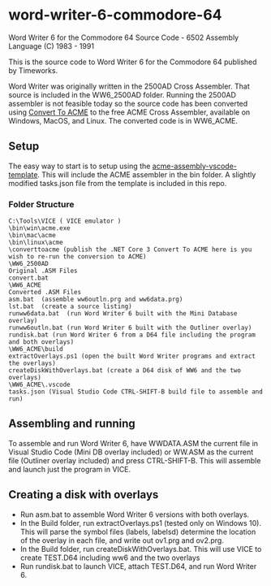 # word-writer-6-commodore-64
Word Writer 6 for the Commodore 64 Source Code - 6502 Assembly Language (C) 1983 - 1991

This is the source code to Word Writer 6 for the Commodore 64 published by Timeworks.

Word Writer was originally written in the 2500AD Cross Assembler.  That source is included in the WW6_2500AD folder.  Running the 2500AD assembler is not feasible today so the source code has been converted using [Convert To ACME](https://github.com/jefflomax/converttoacme) to the free ACME Cross Assembler, available on Windows, MacOS, and Linux.  The converted code is in WW6_ACME.

## Setup
The easy way to start is to setup using the [acme-assembly-vscode-template](https://github.com/Esshahn/acme-assembly-vscode-template).  This will include the ACME assembler in the bin folder.  A slightly modified tasks.json file from the template is included in this repo.

### Folder Structure
```
C:\Tools\VICE ( VICE emulator )
\bin\win\acme.exe
\bin\mac\acme
\bin\linux\acme
\converttoacme (publish the .NET Core 3 Convert To ACME here is you wish to re-run the conversion to ACME)
\WW6_2500AD
Original .ASM Files
convert.bat
\WW6_ACME
Converted .ASM Files
asm.bat  (assemble ww6outln.prg and ww6data.prg)
lst.bat  (create a source listing)
runww6data.bat  (run Word Writer 6 built with the Mini Database overlay)
runww6outln.bat (run Word Writer 6 built with the Outliner overlay)
rundisk.bat (run Word Writer 6 from a D64 file including the program and both overlays)
\WW6_ACME\build
extractOverlays.ps1 (open the built Word Writer programs and extract the overlays)
createDiskWithOverlays.bat (create a D64 disk of WW6 and the two overlays)
\WW6_ACME\.vscode
tasks.json (Visual Studio Code CTRL-SHIFT-B build file to assemble and run)
```

## Assembling and running
To assemble and run Word Writer 6, have WWDATA.ASM the current file in Visual Studio Code (Mini DB overlay included) or WW.ASM as the current file (Outliner overlay included) and press CTRL-SHIFT-B.  This will assemble and launch just the program in VICE.

## Creating a disk with overlays
* Run asm.bat to assemble Word Writer 6 versions with both overlays.
* In the Build folder, run extractOverlays.ps1 (tested only on Windows 10).  This will parse the symbol files (labels, labelsd) determine the location of the overlay in each file, and write out ov1.prg and ov2.prg.
* In the Build folder, run createDiskWithOverlays.bat.  This will use VICE to create TEST.D64 including ww6 and the two overlays
* Run rundisk.bat to launch VICE, attach TEST.D64, and run Word Writer 6.


